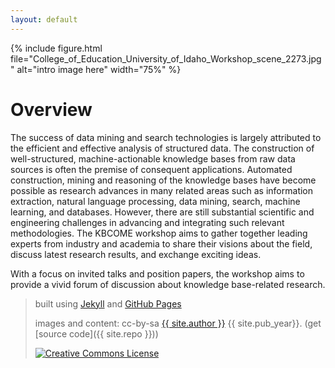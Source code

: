```yaml
---
layout: default
---
```


{% include figure.html file="College_of_Education_University_of_Idaho_Workshop_scene_2273.jpg" alt="intro image here" width="75%" %}

# Overview
The success of data mining and search technologies is largely attributed to the efficient and effective analysis of structured data. The construction of well-structured, machine-actionable knowledge bases from raw data sources is often the premise of consequent applications. Automated construction, mining and reasoning of the knowledge bases have become possible as research advances in many related areas such as information extraction, natural language processing, data mining, search, machine learning, and databases. However, there are still substantial scientific and engineering challenges in advancing and integrating such relevant methodologies. The KBCOME workshop aims to gather together leading experts from industry and academia to share their visions about the field, discuss latest research results, and exchange exciting ideas. 

With a focus on invited talks and position papers, the workshop aims to provide a vivid forum of discussion about knowledge base-related research.

> built using [Jekyll](https://jekyllrb.com/) and [GitHub Pages](https://pages.github.com/)
>
> images and content: cc-by-sa <a href="https://github.com/{{ site.github_username }}">{{ site.author }}</a> {{ site.pub_year}}. (get [source code]({{ site.repo }}))
>
> <a href="http://creativecommons.org/licenses/by-sa/4.0/" rel="license"><img style="border-width: 0;" src="https://i.creativecommons.org/l/by-sa/4.0/88x31.png" alt="Creative Commons License" /></a>
